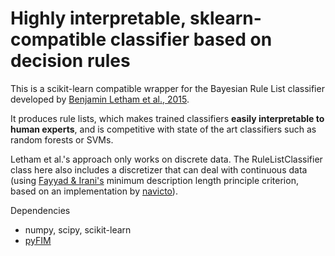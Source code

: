 Highly interpretable, sklearn-compatible classifier based on decision rules
===============

This is a scikit-learn compatible wrapper for the Bayesian Rule List classifier 
developed by [Benjamin Letham et al., 2015](http://projecteuclid.org/euclid.aoas/1446488742).

It produces rule lists, which makes trained classifiers **easily interpretable 
to human experts**, and is competitive with state of the art classifiers such as 
random forests or SVMs.

Letham et al.'s approach only works on discrete data. The RuleListClassifier class
here also includes a discretizer that can deal with continuous data (using [Fayyad \&
Irani's](http://sci2s.ugr.es/keel/pdf/algorithm/congreso/fayyad1993.pdf) minimum 
description length principle criterion, based on an implementation by 
[navicto](https://github.com/navicto/Discretization-MDLPC)).

Dependencies
- numpy, scipy, scikit-learn
- [pyFIM](http://www.borgelt.net/pyfim.html)


